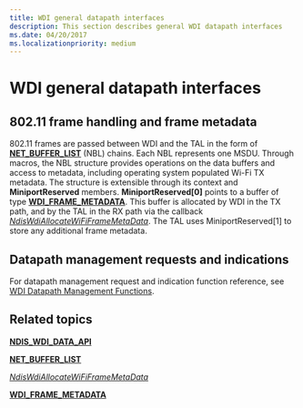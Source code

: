```yaml
---
title: WDI general datapath interfaces
description: This section describes general WDI datapath interfaces
ms.date: 04/20/2017
ms.localizationpriority: medium
---
```


# WDI general datapath interfaces


## 802.11 frame handling and frame metadata


802.11 frames are passed between WDI and the TAL in the form of [**NET\_BUFFER\_LIST**](/windows-hardware/drivers/ddi/ndis/ns-ndis-_net_buffer_list) (NBL) chains. Each NBL represents one MSDU. Through macros, the NBL structure provides operations on the data buffers and access to metadata, including operating system populated Wi-Fi TX metadata. The structure is extensible through its context and **MiniportReserved** members. **MiniportReserved\[0\]** points to a buffer of type [**WDI\_FRAME\_METADATA**](/windows-hardware/drivers/ddi/dot11wdi/ns-dot11wdi-_wdi_frame_metadata). This buffer is allocated by WDI in the TX path, and by the TAL in the RX path via the callback [*NdisWdiAllocateWiFiFrameMetaData*](/windows-hardware/drivers/ddi/dot11wdi/nc-dot11wdi-ndis_wdi_allocate_wdi_frame_metadata). The TAL uses MiniportReserved\[1\] to store any additional frame metadata.

## Datapath management requests and indications


For datapath management request and indication function reference, see [WDI Datapath Management Functions](/windows-hardware/drivers/ddi/_netvista/).

## Related topics


[**NDIS\_WDI\_DATA\_API**](/windows-hardware/drivers/ddi/dot11wdi/ns-dot11wdi-_ndis_wdi_data_api)

[**NET\_BUFFER\_LIST**](/windows-hardware/drivers/ddi/ndis/ns-ndis-_net_buffer_list)

[*NdisWdiAllocateWiFiFrameMetaData*](/windows-hardware/drivers/ddi/dot11wdi/nc-dot11wdi-ndis_wdi_allocate_wdi_frame_metadata)

[**WDI\_FRAME\_METADATA**](/windows-hardware/drivers/ddi/dot11wdi/ns-dot11wdi-_wdi_frame_metadata)

 

